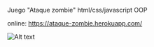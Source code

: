 Juego "Ataque zombie" html/css/javascript OOP

online: https://ataque-zombie.herokuapp.com/

![Alt text](http://ivocabrera.com/github/zombies.jpg "Juego zombies - javascript oop")
